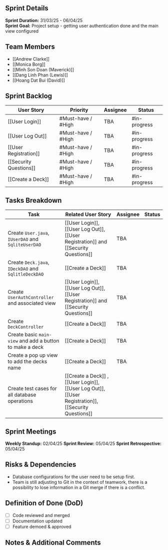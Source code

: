  

## Sprint Details
**Sprint Duration:** 31/03/25 - 06/04/25  
**Sprint Goal:** Project setup - getting user authentication done and the main view configured  

## Team Members
- [[Andrew Clarke]]
- [[Monica Borg]]
- [[Minh Son Doan (Maverick)]]
- [[Dang Linh Phan (Lewis)]]
- [[Hoang Dat Bui (David)]]
## Sprint Backlog
| User Story             | Priority           | Assignee | Status       |
| ---------------------- | ------------------ | -------- | ------------ |
| [[User Login]]         | #Must-have / #High | TBA      | #in-progress |
| [[User Log Out]]       | #Must-have / #High | TBA      | #in-progress |
| [[User Registration]]  | #Must-have / #High | TBA      | #in-progress |
| [[Security Questions]] | #Must-have / #High | TBA      | #in-progress |
| [[Create a Deck]]      | #Must-have / #High | TBA      | #in-progress |

## Tasks Breakdown
| Task                                                     | Related User Story                                                                                  | Assignee | Status |
| -------------------------------------------------------- | --------------------------------------------------------------------------------------------------- | -------- | ------ |
| Create `User.java`, `IUserDAO` and `SqliteUserDAO`       | [[User Login]], [[User Log Out]], [[User Registration]]  and [[Security Questions]]                 | TBA      |        |
| Create `Deck.java`, `IDeckDAO` and `SqlitleDeckDAO`      | [[Create a Deck]]                                                                                   | TBA      |        |
| Create `UserAuthController` and associated view          | [[User Login]], [[User Log Out]], [[User Registration]]  and [[Security Questions]]                 | TBA      |        |
| Create `DeckController`                                  | [[Create a Deck]]                                                                                   | TBA      |        |
| Create basic `main-view` and add a button to make a deck | [[Create a Deck]]                                                                                   | TBA      |        |
| Create a pop up view to add the decks name               | [[Create a Deck]]                                                                                   | TBA      |        |
| Create test cases for all database operations            | [[Create a Deck]] , [[User Login]], [[User Log Out]], [[User Registration]], [[Security Questions]] |          |        |

## Sprint Meetings 
**Weekly Standup:** 02/04/25 
**Sprint Review:** 05/04/25
**Sprint Retrospective:** 05/04/25 

## Risks & Dependencies
-  Database configurations for the user need to be setup first.
-  Team is still adjusting to Git in the context of teamwork, there is a possibility to lose information in a Git merge if there is a conflict.

## Definition of Done (DoD)
- [ ] Code reviewed and merged
- [ ] Documentation updated
- [ ] Feature demoed & approved

## Notes & Additional Comments